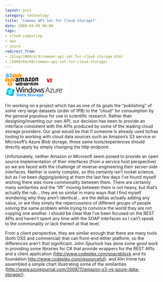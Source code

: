 ```yaml
---
layout: post
category: technology
title: 'Common API Set for Cloud Storage?'
date: 2009-04-09 00:00
tags:
- cloud computing
- aws
- azure
redirect_from:
- /blog/2009/4/9/common-api-set-for-cloud-storage.html
- /2009/04/09/common-api-set-for-cloud-storage/
---
```

<img alt='Azure vs Amazon' src='/images/amazon_vs_azure_7B73CA32.png' class='blogimage img-responsive'>

I’m working on a project which has as one of its goals the “publishing” of some 
very large datasets (order of 1PB) to the “cloud” for consumption by the general 
populous for use in scientific research. Rather than designing/inventing our own 
API, our decision has been to provide an interface consistent with the APIs 
produced by some of the leading cloud storage providers. Our goal would be that 
if someone is already used to/has tooling to working with cloud data sources 
such as Amazon’s S3 service or Microsoft’s Azure Blob storage, those same 
tools/experiences should directly apply by simply changing the http endpoint.

Unfortunately, neither Amazon or Microsoft seem poised to provide an open source 
implementation of their interfaces (from a service host perspective) so we are 
faced with the challenge of reverse-engineering their server-side interfaces. 
Neither is overly complex, so this certainly isn’t rocket science, but as I’ve 
been digging/poking at them the last few days I’ve found myself wishing there 
was more commonality between them. There are certainly many similarities and 
the “lift” moving between them is not heavy, but that’s actually the rub… they 
are so similar in many ways that I find myself wondering why they aren’t 
identical… are the deltas actually adding any value, or are they simply the 
repercussions of different groups of people solving the same problem while 
trying to convince the world they are not copying one another. I should be clear 
that I’ve been focused on the REST APIs and haven’t spent any time with the SOAP 
interfaces so I can’t speak to the commonality or lack thereof at that level.

From a client perspective, they are similar enough that there are many tools 
(both OSS and commercial) that can front-end either platform, so the differences 
aren’t *that* significant. John Spurlock has done some good work in providing 
some libraries for C# that provide wrappers for the REST APIs and a client 
application (http://www.codeplex.com/spaceblock and its foundation 
http://www.codeplex.com/resourceful). and Alin Irimie has assembled a simple 
chart illustrating some of the similarities (http://www.azurejournal.com/2008/11/amazon-s3-vs-azure-data-storage/).
